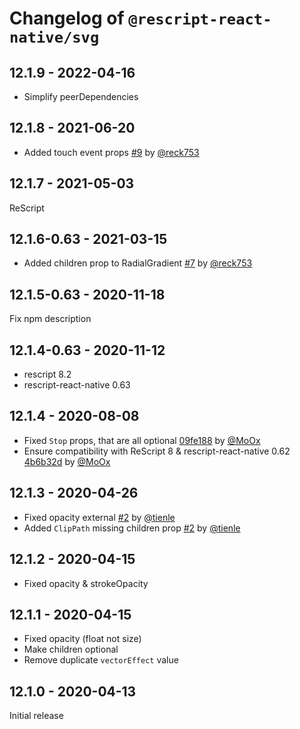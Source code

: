 # Changelog of `@rescript-react-native/svg`

## 12.1.9 - 2022-04-16

- Simplify peerDependencies

## 12.1.8 - 2021-06-20

- Added touch event props [#9](https://github.com/rescript-react-native/svg/pull/9) by [@reck753](https://github.com/reck753)

## 12.1.7 - 2021-05-03

ReScript

## 12.1.6-0.63 - 2021-03-15

- Added children prop to RadialGradient [#7](https://github.com/rescript-react-native/svg/pull/7) by [@reck753](https://github.com/reck753)

## 12.1.5-0.63 - 2020-11-18

Fix npm description

## 12.1.4-0.63 - 2020-11-12

- rescript 8.2
- rescript-react-native 0.63

## 12.1.4 - 2020-08-08

- Fixed `Stop` props, that are all optional [09fe188](https://github.com/rescript-react-native/svg/commit/09fe188) by [@MoOx](https://github.com/MoOx)
- Ensure compatibility with ReScript 8 & rescript-react-native 0.62 [4b6b32d](https://github.com/rescript-react-native/svg/commit/4b6b32d) by [@MoOx](https://github.com/MoOx)

## 12.1.3 - 2020-04-26

- Fixed opacity external [#2](https://github.com/rescript-react-native/svg/pull/2) by [@tienle](https://github.com/tienle)
- Added `ClipPath` missing children prop [#2](https://github.com/rescript-react-native/svg/pull/2) by [@tienle](https://github.com/tienle)

## 12.1.2 - 2020-04-15

- Fixed opacity & strokeOpacity

## 12.1.1 - 2020-04-15

- Fixed opacity (float not size)
- Make children optional
- Remove duplicate `vectorEffect` value

## 12.1.0 - 2020-04-13

Initial release
